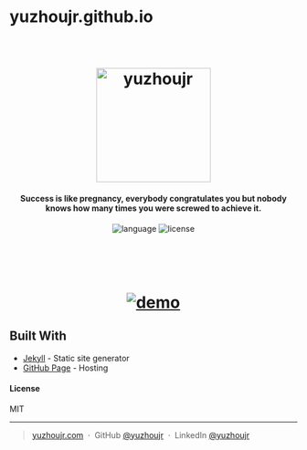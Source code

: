 # yuzhoujr.github.io

<h1 align="center">
  <br>
  <a href="http://yuzhoujr.com"><img src="http://yuzhoujr.com/image/logo.jpg" alt="yuzhoujr" width="200"></a>

</h1>

<h4 align="center">Success is like pregnancy, everybody congratulates you but nobody knows how many times you were screwed to achieve it.</h4>


<p align="center">
  <a>
    <img src="https://img.shields.io/badge/language-JavaScript-orange.svg" alt="language">
  </a>
  <a>
    <img src="https://img.shields.io/badge/license-MIT-blue.svg" alt="license">
  </a>
</p>

<br>


<h1 align="center">
  <br>
  <a href="https://yuzhoujr.com"><img src="https://preview.ibb.co/iHm9xk/screencapture_yuzhoujr_1498633991601.png" alt="demo"></a>

</h1>


## Built With
- [Jekyll](https://jekyllrb.com/) - Static site generator
- [GitHub Page](https://help.github.com/articles/quick-start-setting-up-a-custom-domain/) - Hosting

#### License

MIT

---

> [yuzhoujr.com](https://www.yuzhoujr.com) &nbsp;&middot;&nbsp;
> GitHub [@yuzhoujr](https://github.com/yuzhoujr) &nbsp;&middot;&nbsp;
> LinkedIn [@yuzhoujr](https://linkedin.com/in/yuzhoujr)
